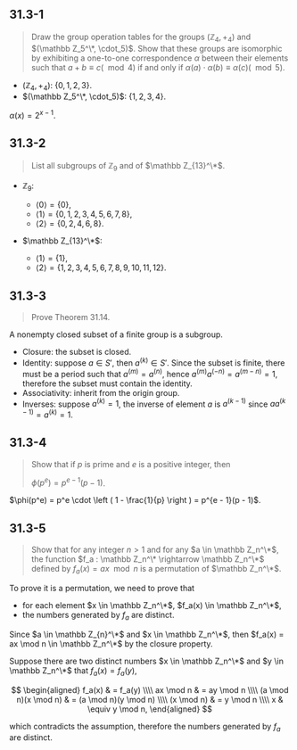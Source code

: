 ## 31.3-1

> Draw the group operation tables for the groups $(\mathbb Z_4, +_4)$ and $(\mathbb Z_5^\*, \cdot_5)$. Show that these groups are isomorphic by exhibiting a one-to-one correspondence $\alpha$ between their elements such that $a + b \equiv c (\mod 4)$ if and only if $\alpha(a) \cdot \alpha(b) \equiv \alpha(c) (\mod 5)$.

- $(\mathbb Z_4, +_4)$: $\{ 0, 1, 2, 3 \}$.
- $(\mathbb Z_5^\*, \cdot_5)$: $\{ 1, 2, 3, 4 \}$.

$\alpha(x) = 2^{x-1}$.

## 31.3-2

> List all subgroups of $\mathbb Z_9$ and of $\mathbb Z_{13}^\*$.

- $\mathbb Z_9$:

    - $\langle 0 \rangle = \{ 0 \}$,
    - $\langle 1 \rangle = \{ 0, 1, 2, 3, 4, 5, 6, 7, 8 \}$,
    - $\langle 2 \rangle = \{ 0, 2, 4, 6, 8 \}$.

- $\mathbb Z_{13}^\*$:
    - $\langle 1 \rangle = \{ 1 \}$,
    - $\langle 2 \rangle = \{ 1, 2, 3, 4, 5, 6, 7, 8, 9, 10, 11, 12 \}$.

## 31.3-3

> Prove Theorem 31.14.

A nonempty closed subset of a finite group is a subgroup.

- Closure: the subset is closed.
- Identity: suppose $a \in S'$, then $a^{(k)} \in S'$. Since the subset is finite, there must be a period such that $a^{(m)} = a^{(n)}$, hence $a^{(m)}a^{(-n)} = a^{(m - n)} = 1$, therefore the subset must contain the identity.
- Associativity: inherit from the origin group.
- Inverses: suppose $a^{(k)} = 1$, the inverse of element $a$ is $a^{(k - 1)}$ since $aa^{(k - 1)} = a^{(k)} = 1$.

## 31.3-4

> Show that if $p$ is prime and $e$ is a positive integer, then
>
> $\phi(p^e) = p^{e - 1}(p - 1)$.

$\phi(p^e) = p^e \cdot \left ( 1 - \frac{1}{p} \right ) = p^{e - 1}(p - 1)$.

## 31.3-5

> Show that for any integer $n > 1$ and for any $a \in \mathbb Z_n^\*$, the function $f_a : \mathbb Z_n^\* \rightarrow \mathbb Z_n^\*$ defined by $f_a(x) = ax \mod n$ is a permutation of $\mathbb Z_n^\*$.

To prove it is a permutation, we need to prove that 
- for each element $x \in \mathbb Z_n^\*$, $f_a(x) \in \mathbb Z_n^\*$,
- the numbers generated by $f_a$ are distinct.

Since $a \in \mathbb Z_{n}^\*$ and $x \in \mathbb Z_n^\*$, then $f_a(x) = ax \mod n \in \mathbb Z_n^\*$ by the closure property. 

Suppose there are two distinct numbers $x \in \mathbb Z_n^\*$ and $y \in \mathbb Z_n^\*$ that $f_a(x) = f_a(y)$,

$$
\begin{aligned}
              f_a(x) & = f_a(y) \\\\
           ax \mod n & = ay \mod n \\\\
(a \mod n)(x \mod n) & = (a \mod n)(y \mod n) \\\\
          (x \mod n) & = y \mod n \\\\
                   x & \equiv y \mod n,
\end{aligned}
$$

which contradicts the assumption, therefore the numbers generated by $f_a$ are distinct.
